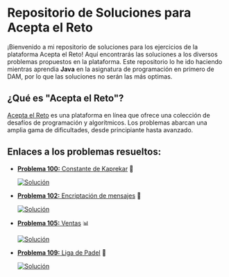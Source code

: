 # Repositorio de Soluciones para Acepta el Reto

¡Bienvenido a mi repositorio de soluciones para los ejercicios de la plataforma Acepta el Reto! Aquí encontrarás las soluciones a los diversos problemas propuestos en la plataforma. Este repositorio lo he ido haciendo mientras aprendia **Java** en la asignatura de programación en primero de DAM, por lo que las soluciones no serán las más optimas. 

## ¿Qué es "Acepta el Reto"?

[Acepta el Reto](https://acepta-el-reto.com/) es una plataforma en línea que ofrece una colección de desafíos de programación y algorítmicos. Los problemas abarcan una amplia gama de dificultades, desde principiante hasta avanzado.

## Enlaces a los problemas resueltos:

- [**Problema 100:** Constante de Kaprekar](https://aceptaelreto.com/problem/statement.php?id=100) 🔢

  [![Solución](https://img.shields.io/badge/Soluci%C3%B3n-9cf?style=flat)](./Resueltos/100/A100.java)
- [**Problema 102:** Encriptación de mensajes](https://aceptaelreto.com/problem/statement.php?id=102) 🔐 

  [![Solución](https://img.shields.io/badge/Soluci%C3%B3n-9cf?style=flat)](./Resueltos/102/A102.java)

- [**Problema 105:** Ventas](https://aceptaelreto.com/problem/statement.php?id=105) 📊

  [![Solución](https://img.shields.io/badge/Soluci%C3%B3n-9cf?style=flat)](./Resueltos/105/A105.java)

- [**Problema 109:** Liga de Padel](https://aceptaelreto.com/problem/statement.php?id=109) 🎾

  [![Solución](https://img.shields.io/badge/Soluci%C3%B3n-9cf?style=flat)](./Resueltos/109/A109.java)
